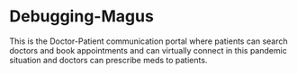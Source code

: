 # Debugging-Magus
This is the Doctor-Patient communication portal where patients can search doctors and book appointments and can virtually connect in this pandemic situation and doctors can prescribe meds to patients.
